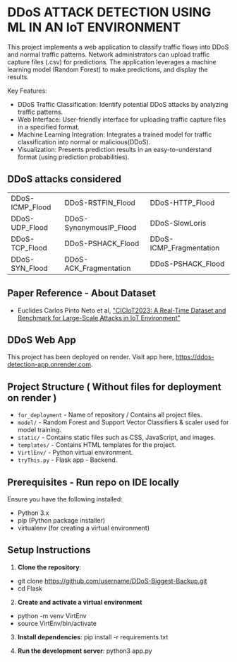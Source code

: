 # DDoS ATTACK DETECTION USING ML IN AN IoT ENVIRONMENT

This project implements a web application to classify traffic flows into DDoS and normal traffic patterns. 
Network administrators can upload traffic capture files (.csv) for predictions. The application leverages a machine learning model (Random Forest)  to make predictions,
and display the results.

Key Features:

- DDoS Traffic Classification: Identify potential DDoS attacks by analyzing traffic patterns.
- Web Interface: User-friendly interface for uploading traffic capture files in a specified format.
- Machine Learning Integration: Integrates a trained model for traffic classification into normal or malicious(DDoS).
- Visualization: Presents prediction results in an easy-to-understand format (using prediction probabilities).

## DDoS attacks considered

|                            |                            |                            |
|----------------------------|----------------------------|----------------------------|
| DDoS-ICMP_Flood            | DDoS-RSTFIN_Flood          | DDoS-HTTP_Flood            |
| DDoS-UDP_Flood             | DDoS-SynonymousIP_Flood    | DDoS-SlowLoris             |
| DDoS-TCP_Flood             | DDoS-PSHACK_Flood          | DDoS-ICMP_Fragmentation    |
| DDoS-SYN_Flood             | DDoS-ACK_Fragmentation     | DDoS-PSHACK_Flood          |


## Paper Reference - About Dataset
- Euclides Carlos Pinto Neto et al, ["CICIoT2023: A Real-Time Dataset and Benchmark for Large-Scale Attacks in IoT Environment"](https://https://www.mdpi.com/1424-8220/23/13/5941)


## DDoS Web App

This project has been deployed on render. Visit app here, https://ddos-detection-app.onrender.com.

## Project Structure ( Without files for deployment on render )

- `for_deployment` - Name of repository / Contains all project files.
- `model/` - Random Forest and Support Vector Classifiers & scaler used for model training.
- `static/` - Contains static files such as CSS, JavaScript, and images.
- `templates/` - Contains HTML templates for the project.
- `VirtlEnv/` - Python virtual environment.
- `tryThis.py` - Flask app - Backend.

## Prerequisites - Run repo on IDE locally 

Ensure you have the following installed:

- Python 3.x
- pip (Python package installer)
- virtualenv (for creating a virtual environment)

## Setup Instructions

1. **Clone the repository**:

 - git clone https://github.com/username/DDoS-Biggest-Backup.git
 - cd Flask

2. **Create and activate a virtual environment**

 - python -m venv VirtEnv
 - source VirtEnv/bin/activate

3. **Install dependencies**:
   pip install -r requirements.txt

4. **Run the development server**:
   python3 app.py
